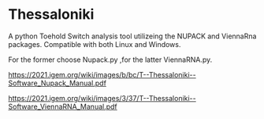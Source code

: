 # Thessaloniki
A python Toehold Switch analysis tool utilizeing the NUPACK and ViennaRna packages. Compatible with both Linux and Windows.

For the former choose Nupack.py ,for the latter ViennaRNA.py.

https://2021.igem.org/wiki/images/b/bc/T--Thessaloniki--Software_Nupack_Manual.pdf

https://2021.igem.org/wiki/images/3/37/T--Thessaloniki--Software_ViennaRNA_Manual.pdf
